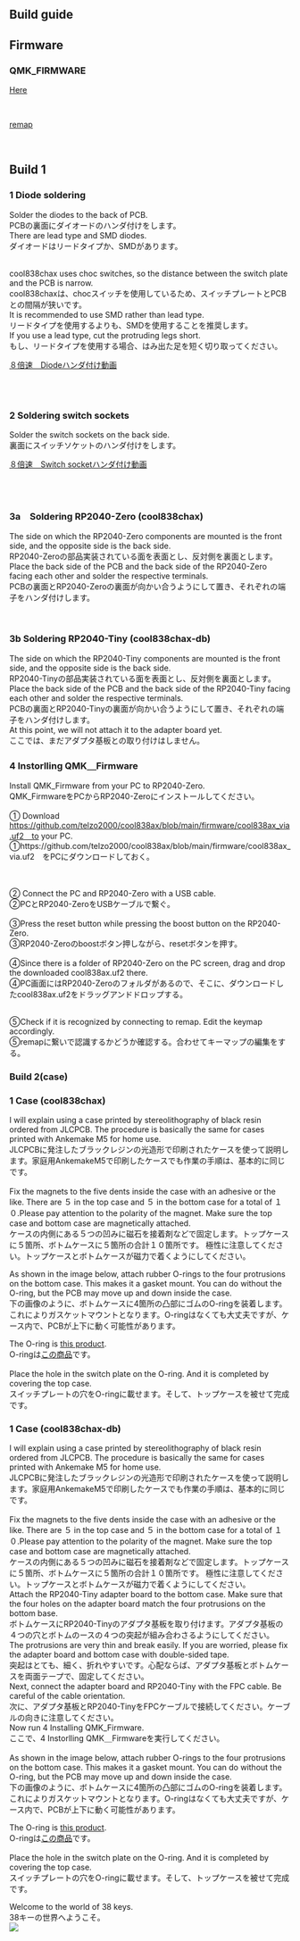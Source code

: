 ## Build guide


## Firmware


###  QMK_FIRMWARE

[Here](https://github.com/telzo2000/cool838ax/tree/main/firmware)

<br>

[remap](https://remap-keys.app/catalog/pLXvG6i1dYtpbWD7ujzv)

<br>

## Build 1

### 1 Diode soldering


Solder the diodes to the back of PCB.
<br>
PCBの裏面にダイオードのハンダ付けをします。
<br>
There are lead type and SMD diodes.
<br>
ダイオードはリードタイプか、SMDがあります。

<br>
cool838chax uses choc switches, so the distance between the switch plate and the PCB is narrow.
<br>
cool838chaxは、chocスイッチを使用しているため、スイッチプレートとPCBとの間隔が狭いです。
<br>
It is recommended to use SMD rather than lead type.
<br>
リードタイプを使用するよりも、SMDを使用することを推奨します。
<br>
If you use a lead type, cut the protruding legs short.
<br>
もし、リードタイプを使用する場合、はみ出た足を短く切り取ってください。
<br>

[８倍速　Diodeハンダ付け動画](https://youtu.be/Yaodh2-XxV4)

<br>
<br>

### 2 Soldering switch sockets


Solder the switch sockets on the back side.
<br>
裏面にスイッチソケットのハンダ付けをします。
<br>

[８倍速　Switch socketハンダ付け動画](https://youtu.be/E__mHvmIXQo)

<br><br>

### 3a　Soldering RP2040-Zero (cool838chax) 

The side on which the RP2040-Zero components are mounted is the front side, and the opposite side is the back side.
<br>
RP2040-Zeroの部品実装されている面を表面とし、反対側を裏面とします。
<br>
Place the back side of the PCB and the back side of the RP2040-Zero facing each other and solder the respective terminals.
<br>
PCBの裏面とRP2040-Zeroの裏面が向かい合うようにして置き、それぞれの端子をハンダ付けします。
<br>

<br>

### 3b Soldering RP2040-Tiny (cool838chax-db)

The side on which the RP2040-Tiny components are mounted is the front side, and the opposite side is the back side.
<br>
RP2040-Tinyの部品実装されている面を表面とし、反対側を裏面とします。
<br>
Place the back side of the PCB and the back side of the RP2040-Tiny facing each other and solder the respective terminals.
<br>
PCBの裏面とRP2040-Tinyの裏面が向かい合うようにして置き、それぞれの端子をハンダ付けします。
<br>
At this point, we will not attach it to the adapter board yet.
<br>
ここでは、まだアダプタ基板との取り付けはしません。
<br>


### 4 Instorlling QMK＿Firmware

Install QMK_Firmware from your PC to RP2040-Zero.
<br>
QMK_FirmwareをPCからRP2040-Zeroにインストールしてください。
<br>
<br>
① Download https://github.com/telzo2000/cool838ax/blob/main/firmware/cool838ax_via.uf2　to your PC.
<br>
①https://github.com/telzo2000/cool838ax/blob/main/firmware/cool838ax_via.uf2　をPCにダウンロードしておく。

<br><br>
② Connect the PC and RP2040-Zero with a USB cable.
<br>
②PCとRP2040-ZeroをUSBケーブルで繋ぐ。
<br><br>
③Press the reset button while pressing the boost button on the RP2040-Zero.
<br>
③RP2040-Zeroのboostボタン押しながら、resetボタンを押す。
<br><br>
④Since there is a folder of RP2040-Zero on the PC screen, drag and drop the downloaded cool838ax.uf2 there.
<br>
④PC画面にはRP2040-Zeroのフォルダがあるので、そこに、ダウンロードしたcool838ax.uf2をドラッグアンドドロップする。
<br><br>

⑤Check if it is recognized by connecting to remap. Edit the keymap accordingly.
<br>
⑤remapに繋いで認識するかどうか確認する。合わせてキーマップの編集をする。

### Build 2(case)

### 1 Case (cool838chax)


I will explain using a case printed by stereolithography of black resin ordered from JLCPCB. The procedure is basically the same for cases printed with Ankemake M5 for home use.
<br>
JLCPCBに発注したブラックレジンの光造形で印刷されたケースを使って説明します。家庭用AnkemakeM5で印刷したケースでも作業の手順は、基本的に同じです。
<br>
<br>
Fix the magnets to the five dents inside the case with an adhesive or the like. There are ５ in the top case and ５ in the bottom case for a total of １０.Please pay attention to the polarity of the magnet. Make sure the top case and bottom case are magnetically attached.
<br>
ケースの内側にある５つの凹みに磁石を接着剤などで固定します。トップケースに５箇所、ボトムケースに５箇所の合計１０箇所です。
極性に注意してください。トップケースとボトムケースが磁力で着くようにしてください。
<br>

As shown in the image below, attach rubber O-rings to the four protrusions on the bottom case. This makes it a gasket mount. You can do without the O-ring, but the PCB may move up and down inside the case.
<br>
下の画像のように、ボトムケースに4箇所の凸部にゴムのO-ringを装着します。これによりガスケットマウントとなります。O-ringはなくても大丈夫ですが、ケース内で、PCBが上下に動く可能性があります。
<br>


The O-ring is [this product](https://www.amazon.co.jp/gp/product/B07G4SM5SM/ref=ppx_yo_dt_b_asin_title_o03_s00?ie=UTF8&psc=1).
<br>
O-ringは[この商品](https://www.amazon.co.jp/gp/product/B07G4SM5SM/ref=ppx_yo_dt_b_asin_title_o03_s00?ie=UTF8&psc=1)です。
<br>
<br>
Place the hole in the switch plate on the O-ring. And it is completed by covering the top case.
<br>
スイッチプレートの穴をO-ringに載せます。そして、トップケースを被せて完成です。
<br>

### 1 Case (cool838chax-db)


I will explain using a case printed by stereolithography of black resin ordered from JLCPCB. The procedure is basically the same for cases printed with Ankemake M5 for home use.
<br>
JLCPCBに発注したブラックレジンの光造形で印刷されたケースを使って説明します。家庭用AnkemakeM5で印刷したケースでも作業の手順は、基本的に同じです。
<br>
<br>
Fix the magnets to the five dents inside the case with an adhesive or the like. There are ５ in the top case and ５ in the bottom case for a total of １０.Please pay attention to the polarity of the magnet. Make sure the top case and bottom case are magnetically attached.
<br>
ケースの内側にある５つの凹みに磁石を接着剤などで固定します。トップケースに５箇所、ボトムケースに５箇所の合計１０箇所です。
極性に注意してください。トップケースとボトムケースが磁力で着くようにしてください。
<br>
Attach the RP2040-Tiny adapter board to the bottom case. Make sure that the four holes on the adapter board match the four protrusions on the bottom base.
<br>
ボトムケースにRP2040-Tinyのアダプタ基板を取り付けます。アダプタ基板の４つの穴とボトムのースの４つの突起が組み合わさるようにしてください。
<br>
The protrusions are very thin and break easily. If you are worried, please fix the adapter board and bottom case with double-sided tape.
<br>
突起はとても、細く、折れやすいです。心配ならば、アダプタ基板とボトムケースを両面テープで、固定してください。
<br>
Next, connect the adapter board and RP2040-Tiny with the FPC cable. Be careful of the cable orientation.
<br>
次に、アダプタ基板とRP2040-TinyをFPCケーブルで接続してください。ケーブルの向きに注意してください。
<br>
Now run 4 Installing QMK_Firmware.
<br>
ここで、4 Instorlling QMK＿Firmwareを実行してください。
<br>
<br>
As shown in the image below, attach rubber O-rings to the four protrusions on the bottom case. This makes it a gasket mount. You can do without the O-ring, but the PCB may move up and down inside the case.
<br>
下の画像のように、ボトムケースに4箇所の凸部にゴムのO-ringを装着します。これによりガスケットマウントとなります。O-ringはなくても大丈夫ですが、ケース内で、PCBが上下に動く可能性があります。
<br>


The O-ring is [this product](https://www.amazon.co.jp/gp/product/B07G4SM5SM/ref=ppx_yo_dt_b_asin_title_o03_s00?ie=UTF8&psc=1).
<br>
O-ringは[この商品](https://www.amazon.co.jp/gp/product/B07G4SM5SM/ref=ppx_yo_dt_b_asin_title_o03_s00?ie=UTF8&psc=1)です。
<br>
<br>
Place the hole in the switch plate on the O-ring. And it is completed by covering the top case.
<br>
スイッチプレートの穴をO-ringに載せます。そして、トップケースを被せて完成です。
<br>

Welcome to the world of 38 keys.
<br>
38キーの世界へようこそ。
<br>
![](img/img00002.jpg)

